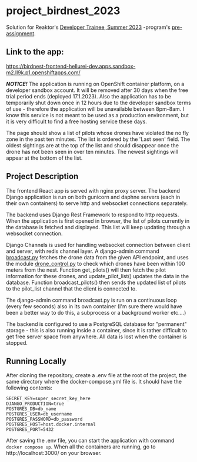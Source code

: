 # project_birdnest_2023

Solution for Reaktor's [Developer Trainee, Summer 2023](https://www.reaktor.com/careers/developer-trainee-summer-2023-6514340002/) -program's [pre-assignment](https://assignments.reaktor.com/birdnest/?_gl=1*1j2qtbo*_ga*NDk1MzkwODM2LjE2NzEzMDkwODE.*_ga_DX023XT0SX*MTY3MzgxMzYxOC4yMS4wLjE2NzM4MTM2MTguNjAuMC4w).

## Link to the app:

https://birdnest-frontend-hellurei-dev.apps.sandbox-m2.ll9k.p1.openshiftapps.com/

***NOTICE!*** The application is running on OpenShift container platform, on a developer sandbox account. It will be removed after 30 days when the free trial period ends (deployed 17.1.2023). Also the application has to be temporarily shut down once in 12 hours due to the developer sandbox terms of use - therefore the application will be unavailable between 8pm-8am. I know this service is not meant to be used as a production environment, but it is very difficult to find a free hosting service these days.

The page should show a list of pilots whose drones have violated the no fly zone in the past ten minutes. The list is ordered by the 'Last seen' field. The oldest sightings are at the top of the list and should disappear once the drone has not been seen in over ten minutes. The newest sightings will appear at the bottom of the list.

## Project Description

The frontend React app is served with nginx proxy server. The backend Django application is run on both gunicorn and daphne servers (each in their own containers) to serve http and websocket connections separately.

The backend uses Django Rest Framework to respond to http requests. When the application is first opened in browser, the list of pilots currently in the database is fetched and displayed. This list will keep updating through a websocket connection.

Django Channels is used for handling websocket connection between client and server, with redis channel layer. A django-admin command [broadcast.py](https://github.com/hjeronen/project_birdnest_2023/blob/main/backend/birdnest/management/commands/broadcast.py) fetches the drone data from the given API endpoint, and uses the module [drone_control.py](https://github.com/hjeronen/project_birdnest_2023/blob/main/backend/birdnest/drone_control.py) to check which drones have been within 100 meters from the nest. Function get_pilots() will then fetch the pilot information for these drones, and update_pilot_list() updates the data in the database. Function broadcast_pilots() then sends the updated list of pilots to the pilot_list channel that the client is connected to.

The django-admin command broadcast.py is run on a continuous loop (every few seconds) also in its own container (I'm sure there would have been a better way to do this, a subprocess or a background worker etc....)

The backend is configured to use a PostgreSQL database for "permanent" storage - this is also running inside a container, since it is rather difficult to get free server space from anywhere. All data is lost when the container is stopped.

## Running Locally

After cloning the repository, create a .env file at the root of the project, the same directory where the docker-compose.yml file is. It should have the following contents:

``````
SECRET_KEY=super_secret_key_here
DJANGO_PRODUCTION=true
POSTGRES_DB=db_name
POSTGRES_USER=db_username
POSTGRES_PASSWORD=db_password
POSTGRES_HOST=host.docker.internal
POSTGRES_PORT=5432
``````

After saving the .env file, you can start the application with command `docker compose up`. When all the containers are running, go to http://localhost:3000/ on your browser.
